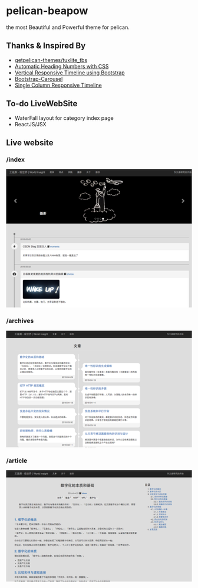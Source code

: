 # pelican-beapow #

the most Beautiful and Powerful theme for pelican.

## Thanks & Inspired By ##
* [getpelican-themes/tuxlite_tbs](https://github.com/getpelican-themes/tuxlite_tbs)
* [Automatic Heading Numbers with CSS](http://philarcher.org/diary/2013/headingnumbers/)
* [Vertical Responsive Timeline using Bootstrap](http://jenniferperrin.com/article.php?post=Vertical-Responsive-Timeline-using-Bootstrap)
* [Bootstrap-Carousel](http://getbootstrap.com/examples/carousel/)
* [Single Column Responsive Timeline](http://bootsnipp.com/snippets/featured/single-column-responsive-timeline)

## To-do LiveWebSite
* WaterFall layout for category index page
* ReactJS/JSX

## Live website ##

### /index ###
[![LiveWebSite](pelican-beapow-0.png)](http://yanjiong.wang)

### /archives ###
[![LiveWebSite](pelican-beapow-1.png)](http://yanjiong.wang)

### /article ###
[![LiveWebSite](pelican-beapow-2.png)](http://yanjiong.wang)
